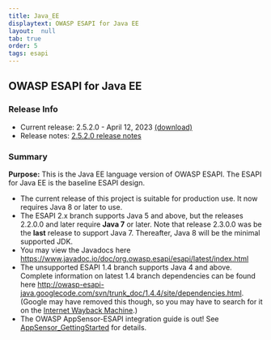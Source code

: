 ```yaml
---
title: Java_EE
displaytext: OWASP ESAPI for Java EE
layout:  null
tab: true
order: 5
tags: esapi
---
```


## OWASP ESAPI for Java EE

### Release Info

* Current release: 2.5.2.0 - April 12, 2023 [(download)](https://mvnrepository.com/artifact/org.owasp.esapi/esapi/2.5.2.0)
* Release notes: [2.5.2.0 release notes](https://github.com/ESAPI/esapi-java-legacy/blob/develop/documentation/esapi4java-core-2.5.2.0-release-notes.txt)


### Summary
<strong>Purpose:</strong> This is the Java EE language version of OWASP ESAPI. The ESAPI for Java EE is the baseline ESAPI design.

* The current release of this project is suitable for production use. It now requires Java 8 or later to use.
* The ESAPI 2.x branch supports Java 5 and above, but the releases 2.2.0.0 and later require **Java 7** or later. Note that release 2.3.0.0 was be the **last** release to support Java 7. Thereafter, Java 8 will be the minimal supported JDK.
* You may view the Javadocs here https://www.javadoc.io/doc/org.owasp.esapi/esapi/latest/index.html
* The unsupported ESAPI 1.4 branch supports Java 4 and above. Complete information on latest 1.4 branch dependencies can be found here http://owasp-esapi-java.googlecode.com/svn/trunk_doc/1.4.4/site/dependencies.html. (Google may have removed this though, so you may have to search for it on the [Internet Wayback Machine](https://archive.org/).)
* The OWASP AppSensor-ESAPI integration guide is out! See [AppSensor_GettingStarted](https://wiki.owasp.org/index.php/AppSensor_GettingStarted) for details.
